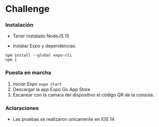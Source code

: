 # Challenge

### Instalación

* Tener instalado NodeJS 15

* Instalar Expo y dependencias
```
npm install --global expo-cli
npm i
```

### Puesta en marcha

1. Iniciar Expo `expo start`
2. Descargar la app Expo Go App Store
3. Escanear con la camara del dispositivo el código QR de la consola.

### Aclaraciones
* Las pruebas se realizaron unicamente en IOS 14
